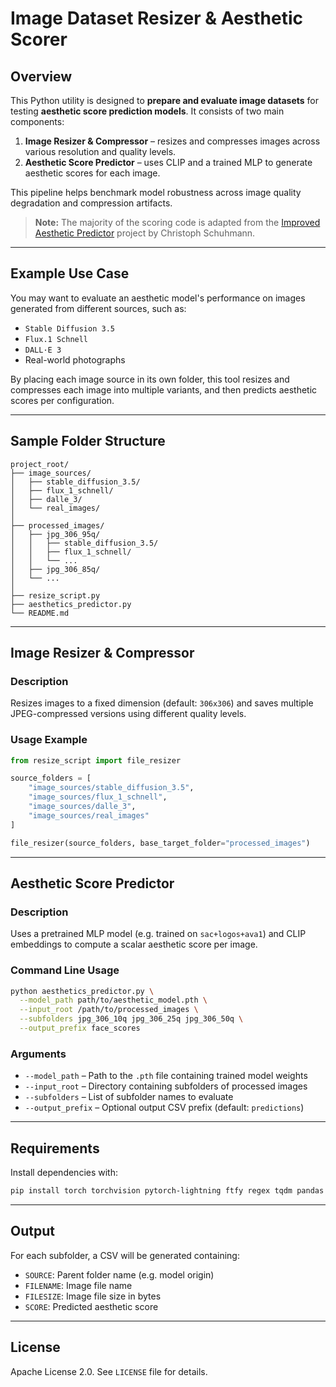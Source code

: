 # Image Dataset Resizer & Aesthetic Scorer

## Overview

This Python utility is designed to **prepare and evaluate image datasets** for testing **aesthetic score prediction models**. It consists of two main components:

1. **Image Resizer & Compressor** – resizes and compresses images across various resolution and quality levels.
2. **Aesthetic Score Predictor** – uses CLIP and a trained MLP to generate aesthetic scores for each image.

This pipeline helps benchmark model robustness across image quality degradation and compression artifacts.

> **Note:** The majority of the scoring code is adapted from the [Improved Aesthetic Predictor](https://github.com/christophschuhmann/improved-aesthetic-predictor) project by Christoph Schuhmann.

---

## Example Use Case

You may want to evaluate an aesthetic model's performance on images generated from different sources, such as:

* `Stable Diffusion 3.5`
* `Flux.1 Schnell`
* `DALL·E 3`
* Real-world photographs

By placing each image source in its own folder, this tool resizes and compresses each image into multiple variants, and then predicts aesthetic scores per configuration.

---

## Sample Folder Structure

```
project_root/
├── image_sources/
│   ├── stable_diffusion_3.5/
│   ├── flux_1_schnell/
│   ├── dalle_3/
│   └── real_images/
│
├── processed_images/
│   ├── jpg_306_95q/
│   │   ├── stable_diffusion_3.5/
│   │   ├── flux_1_schnell/
│   │   └── ...
│   ├── jpg_306_85q/
│   └── ...
│
├── resize_script.py
├── aesthetics_predictor.py
└── README.md
```

---

## Image Resizer & Compressor

### Description

Resizes images to a fixed dimension (default: `306x306`) and saves multiple JPEG-compressed versions using different quality levels.

### Usage Example

```python
from resize_script import file_resizer

source_folders = [
    "image_sources/stable_diffusion_3.5",
    "image_sources/flux_1_schnell",
    "image_sources/dalle_3",
    "image_sources/real_images"
]

file_resizer(source_folders, base_target_folder="processed_images")
```

---

## Aesthetic Score Predictor

### Description

Uses a pretrained MLP model (e.g. trained on `sac+logos+ava1`) and CLIP embeddings to compute a scalar aesthetic score per image.

### Command Line Usage

```bash
python aesthetics_predictor.py \
  --model_path path/to/aesthetic_model.pth \
  --input_root /path/to/processed_images \
  --subfolders jpg_306_10q jpg_306_25q jpg_306_50q \
  --output_prefix face_scores
```

### Arguments

* `--model_path` – Path to the `.pth` file containing trained model weights
* `--input_root` – Directory containing subfolders of processed images
* `--subfolders` – List of subfolder names to evaluate
* `--output_prefix` – Optional output CSV prefix (default: `predictions`)

---

## Requirements

Install dependencies with:

```bash
pip install torch torchvision pytorch-lightning ftfy regex tqdm pandas Pillow git+https://github.com/openai/CLIP.git
```

---

## Output

For each subfolder, a CSV will be generated containing:

* `SOURCE`: Parent folder name (e.g. model origin)
* `FILENAME`: Image file name
* `FILESIZE`: Image file size in bytes
* `SCORE`: Predicted aesthetic score

---

## License

Apache License 2.0. See `LICENSE` file for details.
